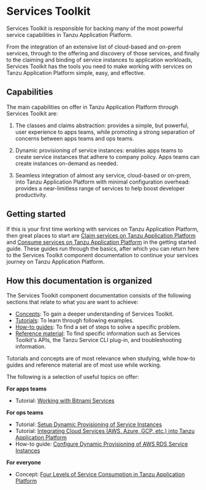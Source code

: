 # Services Toolkit

Services Toolkit is responsible for backing many of the most powerful service capabilities in
Tanzu Application Platform.

From the integration of an extensive list of cloud-based and on-prem services, through to the offering
and discovery of those services, and finally to the claiming and binding of service instances to
application workloads, Services Toolkit has the tools you need to make working with services on
Tanzu Application Platform simple, easy, and effective.

## <a id="capabilities"></a>Capabilities

The main capabilities on offer in Tanzu Application Platform through Services Toolkit are:

1. The classes and claims abstraction: provides a simple, but powerful, user experience to apps teams,
while promoting a strong separation of concerns between apps teams and ops teams.

1. Dynamic provisioning of service instances: enables apps teams to create service
instances that adhere to company policy. Apps teams can create instances on-demand as needed.

1. Seamless integration of almost any service, cloud-based or on-prem, into Tanzu Application Platform
with minimal configuration overhead: provides a near-limitless range of services to help boost
developer productivity.

## <a id="getting-started"></a>Getting started

If this is your first time working with services on Tanzu Application Platform,
then great places to start are
[Claim services on Tanzu Application Platform](../getting-started/claim-services.hbs.md) and
[Consume services on Tanzu Application Platform](../getting-started/consume-services.hbs.md)
in the getting started guide.
These guides run through the basics, after which you can return here to the Services Toolkit
component documentation to continue your services journey on Tanzu Application Platform.

## <a id="organization"></a>How this documentation is organized

The Services Toolkit component documentation consists of the following sections that relate to what
you are want to achieve:

* [Concepts](concepts/index.hbs.md): To gain a deeper understanding of Services Toolkit.
* [Tutorials](tutorials/index.hbs.md): To learn through following examples.
* [How-to guides](how-to-guides/index.hbs.md): To find a set of steps to solve a specific problem.
* [Reference material](reference/index.hbs.md): To find specific information such as Services Toolkit's
APIs, the Tanzu Service CLI plug-in, and troubleshooting information.

Tutorials and concepts are of most relevance when studying, while how-to guides and reference material
are of most use while working.

The following is a selection of useful topics on offer:

**For apps teams**

* Tutorial: [Working with Bitnami Services](./tutorials/working-with-the-bitnami-services.hbs.md)

**For ops teams**

* Tutorial: [Setup Dynamic Provisioning of Service Instances](./tutorials/setup-dynamic-provisioning.hbs.md)
* Tutorial: [Integrating Cloud Services (AWS, Azure, GCP, etc.) into Tanzu Application Platform](./tutorials/integrate-cloud-services-aws-azure-gcp-into-tap.hbs.md)
* How-to guide: [Configure Dynamic Provisioning of AWS RDS Service Instances](./how-to-guides/configure-dynamic-provisioning-rds.hbs.md)

**For everyone**

* Concept: [Four Levels of Service Consumption in Tanzu Application Platform](./concepts/four-levels-of-service-consumption.hbs.md)
